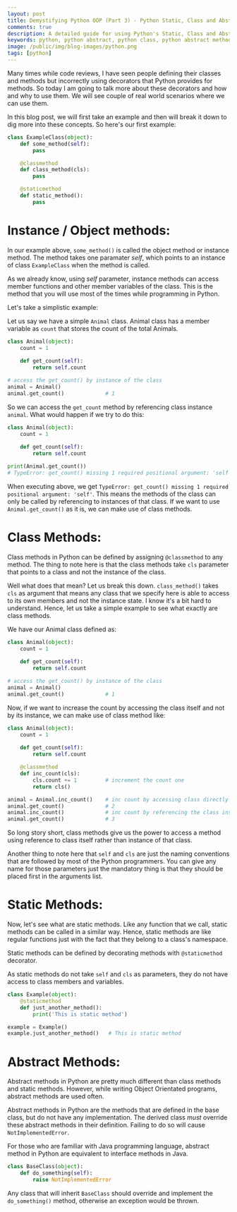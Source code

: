 ```yaml
---
layout: post
title: Demystifying Python OOP (Part 3) - Python Static, Class and Abstract methods 
comments: true
description: A detailed guide for using Python's Static, Class and Abstract methods
keywords: python, python abstract, python class, python abstract methods, method, python omkar pathak, omkar python, freelance web developer, omkar pathak freelancer pune, pune, python static ethod, static
image: /public/img/blog-images/python.png
tags: [python]
---
```


Many times while code reviews, I have seen people defining their classes and methods but incorrectly using decorators that Python provides for methods. So today I am going to talk more about these decorators and how and why to use them. We will see couple of real world scenarios where we can use them.

In this blog post, we will first take an example and then will break it down to dig more into these concepts. So here's our first example:

```python
class ExampleClass(object):
    def some_method(self):
        pass

    @classmethod
    def class_method(cls):
        pass

    @staticmethod
    def static_method():
        pass
```

# Instance / Object methods:

In our example above, `some_method()` is called the object method or instance method. The method takes one paramater *self*, which points to an instance of class `ExampleClass` when the method is called.

As we already know, using *self* parameter, instance methods can access member functions and other member variables of the class. This is the method that you will use most of the times while programming in Python.

Let's take a simplistic example:

Let us say we have a simple `Animal` class. Animal class has a member variable as `count` that stores the count of the total Animals. 

```python
class Animal(object):
    count = 1
    
    def get_count(self):
        return self.count

# access the get_count() by instance of the class
animal = Animal()
animal.get_count()             # 1
```

So we can access the `get_count` method by referencing class instance `animal`. What would happen if we try to do this:

```python
class Animal(object):
    count = 1
    
    def get_count(self):
        return self.count

print(Animal.get_count())
# TypeError: get_count() missing 1 required positional argument: 'self'
```

When executing above, we get `TypeError: get_count() missing 1 required positional argument: 'self'`. This means the methods of the class can only be called by referencing to instances of that class. If we want to use `Animal.get_count()` as it is, we can make use of class methods. 

# Class Methods:

Class methods in Python can be defined by assigning `@classmethod` to any method. The thing to note here is that the class methods take `cls` parameter that points to a class and not the instance of the class. 

Well what does that mean? Let us break this down. `class_method()` takes `cls` as argument that means any class that we specify here is able to access to its own members and not the instance state. I know it's a bit hard to understand. Hence, let us take a simple example to see what exactly are class methods.

We have our Animal class defined as:

```python
class Animal(object):
    count = 1
    
    def get_count(self):
        return self.count

# access the get_count() by instance of the class
animal = Animal()
animal.get_count()             # 1
```

Now, if we want to increase the count by accessing the class itself and not by its instance, we can make use of class method like:

```python
class Animal(object):
    count = 1
    
    def get_count(self):
        return self.count

    @classmethod
    def inc_count(cls):
        cls.count += 1         # increment the count one
        return cls()

animal = Animal.inc_count()    # inc count by accessing class directly
animal.get_count()             # 2
animal.inc_count()             # inc count by referencing the class instance (not recommended)
animal.get_count()             # 3
```

So long story short, class methods give us the power to access a method using reference to class itself rather than instance of that class.

Another thing to note here that `self` and `cls` are just the naming conventions that are followed by most of the Python programmers. You can give any name for those parameters just the mandatory thing is that they should be placed first in the arguments list.

# Static Methods:

Now, let's see what are static methods. Like any function that we call, static methods can be called in a similar way. Hence, static methods are like regular functions just with the fact that they belong to a class's namespace.

Static methods can be defined by decorating methods with `@staticmethod` decorator.

As static methods do not take `self` and `cls` as parameters, they do not have access to class members and variables.

```python
class Example(object):
    @staticmethod
    def just_another_method():
        print('This is static method')

example = Example()
example.just_another_method()   # This is static method
```

# Abstract Methods:

Abstract methods in Python are pretty much different than class methods and static methods. However, while writing Object Orientated programs, abstract methods are used often.

Abstract methods in Python are the methods that are defined in the base class, but do not have any implementation. The derived class *must* override these abstract methods in their definition. Failing to do so will cause `NotImplementedError`. 

For those who are familiar with Java programming language, abstract method in Python are equivalent to interface methods in Java.


```python
class BaseClass(object):
    def do_something(self):
        raise NotImplementedError
```

Any class that will inherit `BaseClass` should override and implement the `do_something()` method, otherwise an exception would be thrown.